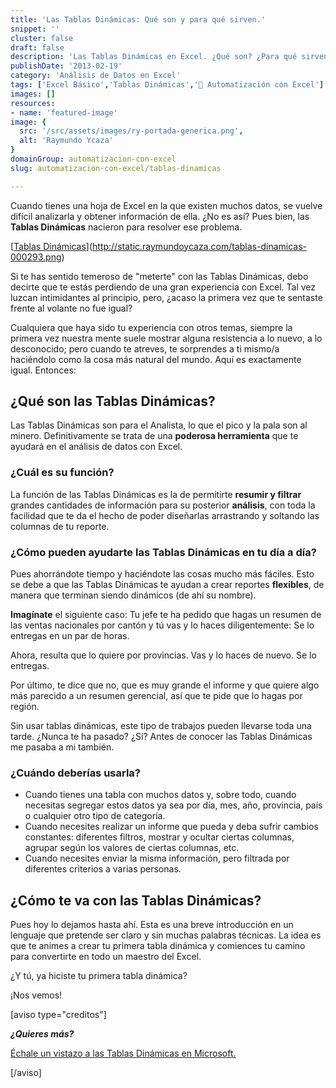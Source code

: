 ```yaml
---
title: 'Las Tablas Dinámicas: Qué son y para qué sirven.'
snippet: ''
cluster: false
draft: false 
description: 'Las Tablas Dinámicas en Excel. ¿Qué son? ¿Para qué sirven? Descúbrelo paso a paso.'
publishDate: '2013-02-19'
category: 'Análisis de Datos en Excel'
tags: ['Excel Básico','Tablas Dinámicas','🤖 Automatización con Excel']
images: []
resources: 
- name: 'featured-image'
image: {
  src: '/src/assets/images/ry-portada-generica.png',
  alt: 'Raymundo Ycaza'
}
domainGroup: automatizacion-con-excel
slug: automatizacion-con-excel/tablas-dinamicas

---
```


Cuando tienes una hoja de Excel en la que existen muchos datos, se vuelve difícil analizarla y obtener información de ella. ¿No es así? Pues bien, las **Tablas Dinámicas** nacieron para resolver ese problema.

[[Tablas Dinámicas](/src/assets/images/2023/tablas-dinamicas-000293-276x300.png)](http://static.raymundoycaza.com/tablas-dinamicas-000293.png)

Si te has sentido temeroso de "meterte" con las Tablas Dinámicas, debo decirte que te estás perdiendo de una gran experiencia con Excel. Tal vez luzcan intimidantes al principio, pero, ¿acaso la primera vez que te sentaste frente al volante no fue igual?

Cualquiera que haya sido tu experiencia con otros temas, siempre la primera vez nuestra mente suele mostrar alguna resistencia a lo nuevo, a lo desconocido; pero cuando te atreves, te sorprendes a ti mismo/a haciéndolo como la cosa más natural del mundo. Aquí es exactamente igual. Entonces:

## ¿Qué son las Tablas Dinámicas?

Las Tablas Dinámicas son para el Analista, lo que el pico y la pala son al minero. Definitivamente se trata de una **poderosa herramienta** que te ayudará en el análisis de datos con Excel.

### ¿Cuál es su función?

La función de las Tablas Dinámicas es la de permitirte **resumir y filtrar** grandes cantidades de información para su posterior **análisis**, con toda la facilidad que te da el hecho de poder diseñarlas arrastrando y soltando las columnas de tu reporte.

### ¿Cómo pueden ayudarte las Tablas Dinámicas en tu día a día?

Pues ahorrándote tiempo y haciéndote las cosas mucho más fáciles. Esto se debe a que las Tablas Dinámicas te ayudan a crear reportes **flexibles**, de manera que terminan siendo dinámicos (de ahí su nombre).

**Imagínate** el siguiente caso: Tu jefe te ha pedido que hagas un resumen de las ventas nacionales por cantón y tú vas y lo haces diligentemente: Se lo entregas en un par de horas.

Ahora, resulta que lo quiere por provincias. Vas y lo haces de nuevo. Se lo entregas.

Por último, te dice que no, que es muy grande el informe y que quiere algo más parecido a un resumen gerencial, así que te pide que lo hagas por región.

Sin usar tablas dinámicas, este tipo de trabajos pueden llevarse toda una tarde. ¿Nunca te ha pasado? ¿Sí? Antes de conocer las Tablas Dinámicas me pasaba a mi también.

### ¿Cuándo deberías usarla?

- Cuando tienes una tabla con muchos datos y, sobre todo, cuando necesitas segregar estos datos ya sea por día, mes, año, provincia, país o cualquier otro tipo de categoría.
- Cuando necesites realizar un informe que pueda y deba sufrir cambios constantes: diferentes filtros, mostrar y ocultar ciertas columnas, agrupar según los valores de ciertas columnas, etc.
- Cuando necesites enviar la misma información, pero filtrada por diferentes criterios a varias personas.

## ¿Cómo te va con las Tablas Dinámicas?

Pues hoy lo dejamos hasta ahí. Esta es una breve introducción en un lenguaje que pretende ser claro y sin muchas palabras técnicas. La idea es que te animes a crear tu primera tabla dinámica y comiences tu camino para convertirte en todo un maestro del Excel.

¿Y tú, ya hiciste tu primera tabla dinámica?

¡Nos vemos!

\[aviso type="creditos"\]

_**¿Quieres más?**_

[Échale un vistazo a las Tablas Dinámicas en Microsoft.](http://office.microsoft.com/es-es/excel-help/tutorial-analisis-de-datos-de-tabla-dinamica-con-un-modelo-de-datos-en-excel-2013-HA102922619.aspx)

\[/aviso\]
